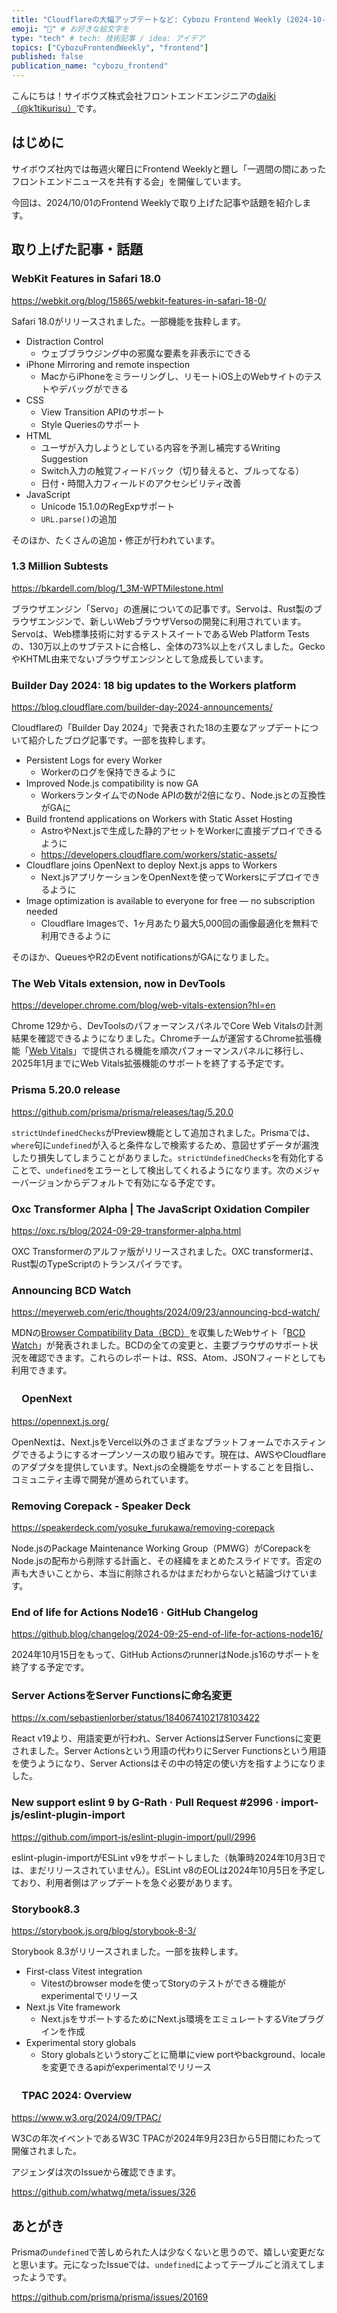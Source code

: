 ```yaml
---
title: "Cloudflareの大幅アップデートなど: Cybozu Frontend Weekly (2024-10-01号)" # 目立ったニュースを選ぶ
emoji: "🚀" # お好きな絵文字を
type: "tech" # tech: 技術記事 / idea: アイデア
topics: ["CybozuFrontendWeekly", "frontend"]
published: false
publication_name: "cybozu_frontend"
---
```


こんにちは！サイボウズ株式会社フロントエンドエンジニアの[daiki（@k1tikurisu）](https://x.com/k1tikurisu)です。

## はじめに

サイボウズ社内では毎週火曜日にFrontend Weeklyと題し「一週間の間にあったフロントエンドニュースを共有する会」を開催しています。

今回は、2024/10/01のFrontend Weeklyで取り上げた記事や話題を紹介します。

## 取り上げた記事・話題

### WebKit Features in Safari 18.0

https://webkit.org/blog/15865/webkit-features-in-safari-18-0/

Safari 18.0がリリースされました。一部機能を抜粋します。

- Distraction Control
  - ウェブブラウジング中の邪魔な要素を非表示にできる
- iPhone Mirroring and remote inspection
  - MacからiPhoneをミラーリングし、リモートiOS上のWebサイトのテストやデバッグができる
- CSS
  - View Transition APIのサポート
  - Style Queriesのサポート
- HTML
  - ユーザが入力しようとしている内容を予測し補完するWriting Suggestion
  - Switch入力の触覚フィードバック（切り替えると、ブルってなる）
  - 日付・時間入力フィールドのアクセシビリティ改善
- JavaScript
  - Unicode 15.1.0のRegExpサポート
  - `URL.parse()`の追加

そのほか、たくさんの追加・修正が行われています。

### 1.3 Million Subtests

https://bkardell.com/blog/1_3M-WPTMilestone.html

ブラウザエンジン「Servo」の進展についての記事です。Servoは、Rust製のブラウザエンジンで、新しいWebブラウザVersoの開発に利用されています。Servoは、Web標準技術に対するテストスイートであるWeb Platform Testsの、130万以上のサブテストに合格し、全体の73%以上をパスしました。GeckoやKHTML由来でないブラウザエンジンとして急成長しています。

### Builder Day 2024: 18 big updates to the Workers platform

https://blog.cloudflare.com/builder-day-2024-announcements/

Cloudflareの「Builder Day 2024」で発表された18の主要なアップデートについて紹介したブログ記事です。一部を抜粋します。

- Persistent Logs for every Worker
  - Workerのログを保持できるように
- Improved Node.js compatibility is now GA
  - WorkersランタイムでのNode APIの数が2倍になり、Node.jsとの互換性がGAに
- Build frontend applications on Workers with Static Asset Hosting
  - AstroやNext.jsで生成した静的アセットをWorkerに直接デプロイできるように
  - https://developers.cloudflare.com/workers/static-assets/
- Cloudflare joins OpenNext to deploy Next.js apps to Workers
  - Next.jsアプリケーションをOpenNextを使ってWorkersにデプロイできるように
- Image optimization is available to everyone for free — no subscription needed
  - Cloudflare Imagesで、1ヶ月あたり最大5,000回の画像最適化を無料で利用できるように

そのほか、QueuesやR2のEvent notificationsがGAになりました。

### The Web Vitals extension, now in DevTools

https://developer.chrome.com/blog/web-vitals-extension?hl=en

Chrome 129から、DevToolsのパフォーマンスパネルでCore Web Vitalsの計測結果を確認できるようになりました。Chromeチームが運営するChrome拡張機能「[Web Vitals](https://chromewebstore.google.com/detail/web-vitals/ahfhijdlegdabablpippeagghigmibma)」で提供される機能を順次パフォーマンスパネルに移行し、2025年1月までにWeb Vitals拡張機能のサポートを終了する予定です。

### Prisma 5.20.0 release

https://github.com/prisma/prisma/releases/tag/5.20.0

`strictUndefinedChecks`がPreview機能として追加されました。Prismaでは、`where`句に`undefined`が入ると条件なしで検索するため、意図せずデータが漏洩したり損失してしまうことがありました。`strictUndefinedChecks`を有効化することで、`undefined`をエラーとして検出してくれるようになります。次のメジャーバージョンからデフォルトで有効になる予定です。

### Oxc Transformer Alpha | The JavaScript Oxidation Compiler

https://oxc.rs/blog/2024-09-29-transformer-alpha.html

OXC Transformerのアルファ版がリリースされました。OXC transformerは、Rust製のTypeScriptのトランスパイラです。

### Announcing BCD Watch

https://meyerweb.com/eric/thoughts/2024/09/23/announcing-bcd-watch/

MDNの[Browser Compatibility Data（BCD）](https://github.com/mdn/browser-compat-data)を収集したWebサイト「[BCD Watch](https://bcd-watch.igalia.com/)」が発表されました。BCDの全ての変更と、主要ブラウザのサポート状況を確認できます。これらのレポートは、RSS、Atom、JSONフィードとしても利用できます。

### 　OpenNext

https://opennext.js.org/

OpenNextは、Next.jsをVercel以外のさまざまなプラットフォームでホスティングできるようにするオープンソースの取り組みです。現在は、AWSやCloudflareのアダプタを提供しています。Next.jsの全機能をサポートすることを目指し、コミュニティ主導で開発が進められています。

### Removing Corepack - Speaker Deck

https://speakerdeck.com/yosuke_furukawa/removing-corepack

Node.jsのPackage Maintenance Working Group（PMWG）がCorepackをNode.jsの配布から削除する計画と、その経緯をまとめたスライドです。否定の声も大きいことから、本当に削除されるかはまだわからないと結論づけています。

### End of life for Actions Node16 · GitHub Changelog

https://github.blog/changelog/2024-09-25-end-of-life-for-actions-node16/

2024年10月15日をもって、GitHub ActionsのrunnerはNode.js16のサポートを終了する予定です。

### Server ActionsをServer Functionsに命名変更

https://x.com/sebastienlorber/status/1840674102178103422

React v19より、用語変更が行われ、Server ActionsはServer Functionsに変更されました。Server Actionsという用語の代わりにServer Functionsという用語を使うようになり、Server Actionsはその中の特定の使い方を指すようになりました。

### New support eslint 9 by G-Rath · Pull Request #2996 · import-js/eslint-plugin-import

https://github.com/import-js/eslint-plugin-import/pull/2996

eslint-plugin-importがESLint v9をサポートしました（執筆時2024年10月3日では、まだリリースされていません）。ESLint v8のEOLは2024年10月5日を予定しており、利用者側はアップデートを急ぐ必要があります。

### Storybook8.3

https://storybook.js.org/blog/storybook-8-3/

Storybook 8.3がリリースされました。一部を抜粋します。

- First-class Vitest integration
  - Vitestのbrowser modeを使ってStoryのテストができる機能がexperimentalでリリース
- Next.js Vite framework
  - Next.jsをサポートするためにNext.js環境をエミュレートするViteプラグインを作成
- Experimental story globals
  - Story globalsというstoryごとに簡単にview portやbackground、localeを変更できるapiがexperimentalでリリース

### 　TPAC 2024: Overview

https://www.w3.org/2024/09/TPAC/

W3Cの年次イベントであるW3C TPACが2024年9月23日から5日間にわたって開催されました。

アジェンダは次のIssueから確認できます。

https://github.com/whatwg/meta/issues/326

## あとがき

Prismaの`undefined`で苦しめられた人は少なくないと思うので、嬉しい変更だなと思います。元になったIssueでは、`undefined`によってテーブルごと消えてしまったようです。

https://github.com/prisma/prisma/issues/20169
